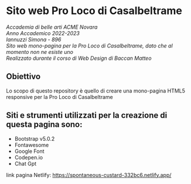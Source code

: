 # Sito web Pro Loco di Casalbeltrame
_Accademia di belle arti ACME Novara <br/>
Anno Accademico 2022-2023<br/>
Iannuzzi Simona - 896<br/>
Sito web mono-pagina per la Pro Loco di Casalbeltrame, dato che al momento non ne esiste uno<br/>
Realizzato durante il corso di Web Design di Baccan Matteo_

<h2> Obiettivo </h2>

Lo scopo di questo repository è quello di creare una mono-pagina HTML5 responsive per la Pro Loco di Casalbeltrame

<h2>Siti e strumenti utilizzati per la creazione di questa pagina sono:</h2>

- Bootstrap v5.0.2
- Fontawesome
- Google Font
- Codepen.io
- Chat Gpt

link pagina Netlify: https://spontaneous-custard-332bc6.netlify.app/

